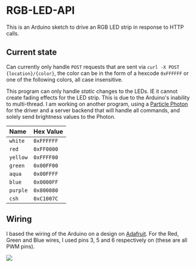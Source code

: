# RGB-LED-API

This is an Arduino sketch to drive an RGB LED strip in response to HTTP calls.

## Current state

Can currently only handle `POST` requests that are sent via `curl -X POST {location}/{color}`, the color can be in the form of a hexcode `0xFFFFFF` or one of the following colors, all case insensitive.

This program can only handle _static_ changes to the LEDs. IE it cannot create fading effects for the LED strip. This is due to the Arduino's inability to multi-thread. I am working on another program, using a [Particle Photon](https://store.particle.io/products/photon) for the driver and a server backend that will handle all commands, and solely send brightness values to the Photon.

Name     | Hex Value
:------- | :---------
`white`  | `0xFFFFFF`
`red`    | `0xFF0000`
`yellow` | `0xFFFF00`
`green`  | `0x00FF00`
`aqua`   | `0x00FFFF`
`blue`   | `0x0000FF`
`purple` | `0x800080`
`csh`    | `0xC1007C`

## Wiring

I based the wiring of the Arduino on a design on [Adafruit](https://adafruit.com). For the Red, Green and Blue wires, I used pins 3, 5 and 6 respectively on (these are all PWM pins).

<a href="https://learn.adafruit.com/rgb-led-strips/usage" target="_blank"><img src="https://cdn-learn.adafruit.com/assets/assets/000/002/692/original/led_strips_ledstripfet.gif?1448059609"></a>
